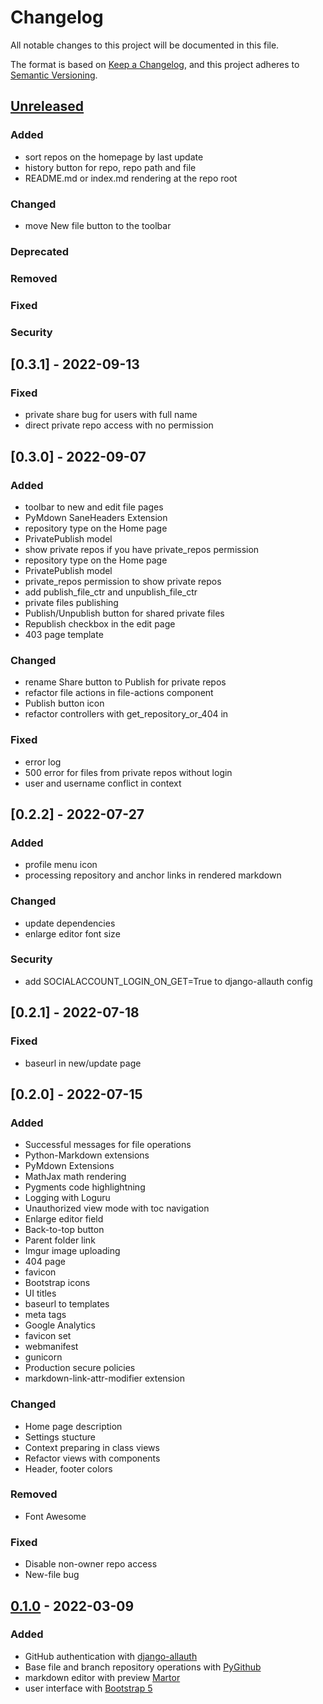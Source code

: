 # Changelog
All notable changes to this project will be documented in this file.

The format is based on [Keep a Changelog](https://keepachangelog.com/en/1.0.0/),
and this project adheres to [Semantic Versioning](https://semver.org/spec/v2.0.0.html).

## [Unreleased]
### Added
- sort repos on the homepage by last update
- history button for repo, repo path and file
- README.md or index.md rendering at the repo root

### Changed
- move New file button to the toolbar

### Deprecated

### Removed

### Fixed

### Security

## [0.3.1] - 2022-09-13
### Fixed
- private share bug for users with full name
- direct private repo access with no permission

## [0.3.0] - 2022-09-07
### Added
- toolbar to new and edit file pages
- PyMdown SaneHeaders Extension
- repository type on the Home page
- PrivatePublish model
- show private repos if you have private_repos permission
- repository type on the Home page
- PrivatePublish model
- private_repos permission to show private repos
- add publish_file_ctr and unpublish_file_ctr
- private files publishing
- Publish/Unpublish button for shared private files
- Republish checkbox in the edit page
- 403 page template

### Changed
- rename Share button to Publish for private repos
- refactor file actions in file-actions component
- Publish button icon
- refactor controllers with get_repository_or_404 in 

### Fixed
- error log
- 500 error for files from private repos without login
- user and username conflict in context

## [0.2.2] - 2022-07-27
### Added
- profile menu icon
- processing repository and anchor links in rendered markdown

### Changed
- update dependencies
- enlarge editor font size

### Security
- add SOCIALACCOUNT_LOGIN_ON_GET=True to django-allauth config

## [0.2.1] - 2022-07-18
### Fixed
- baseurl in new/update page

## [0.2.0] - 2022-07-15
### Added
- Successful messages for file operations
- Python-Markdown extensions
- PyMdown Extensions
- MathJax math rendering
- Pygments code highlightning
- Logging with Loguru
- Unauthorized view mode with toc navigation
- Enlarge editor field
- Back-to-top button
- Parent folder link
- Imgur image uploading
- 404 page
- favicon
- Bootstrap icons
- UI titles
- baseurl to templates
- meta tags
- Google Analytics
- favicon set
- webmanifest
- gunicorn
- Production secure policies
- markdown-link-attr-modifier extension

### Changed
- Home page description
- Settings stucture
- Context preparing in class views
- Refactor views with components
- Header, footer colors

### Removed
- Font Awesome

### Fixed
- Disable non-owner repo access
- New-file bug

## [0.1.0] - 2022-03-09
### Added
- GitHub authentication with [django-allauth](https://github.com/pennersr/django-allauth) 
- Base file and branch repository operations with [PyGithub](https://github.com/PyGithub/PyGithub)
- markdown editor with preview [Martor](https://github.com/agusmakmun/django-markdown-editor)
- user interface with [Bootstrap 5](https://getbootstrap.com)

[Unreleased]: https://github.com/roman-yatsenko/MarkHub/compare/v0.1.0...HEAD
[0.1.0]: https://github.com/roman-yatsenko/MarkHub/releases/tag/v0.1.0
